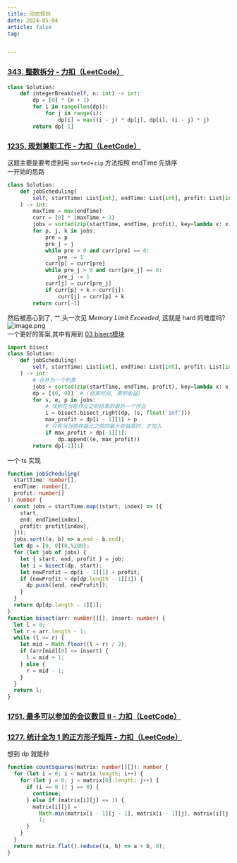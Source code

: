 ```yaml
---
title: 动态规划
date: 2024-05-04
article: false
tag:


---
```


### [343. 整数拆分 - 力扣（LeetCode）](https://leetcode.cn/problems/integer-break/solutions/352875/zheng-shu-chai-fen-by-leetcode-solution/)
 
```python
class Solution:
    def integerBreak(self, n: int) -> int:
        dp = [0] * (n + 1)
        for i in range(len(dp)):
            for j in range(i):
                dp[i] = max((i - j) * dp[j], dp[i], (i - j) * j)
        return dp[-1]
```


### [1235. 规划兼职工作 - 力扣（LeetCode）](https://leetcode.cn/problems/maximum-profit-in-job-scheduling/description/)
  
  
这题主要是要考虑到用 `sorted`+`zip` 方法按照 endTime 先排序  
一开始的思路
```python
class Solution:
    def jobScheduling(
        self, startTime: List[int], endTime: List[int], profit: List[int]
    ) -> int:
        maxTime = max(endTime)
        curr = [0] * (maxTime + 1)
        jobs = sorted(zip(startTime, endTime, profit), key=lambda x: x[1])
        for p, j, k in jobs:
            pre = p
            pre_j = j
            while pre > 0 and curr[pre] == 0:
                pre -= 1
            curr[p] = curr[pre]
            while pre_j > 0 and curr[pre_j] == 0:
                pre_j -= 1
            curr[j] = curr[pre_j]
            if curr[p] + k > curr[j]:
                curr[j] = curr[p] + k
        return curr[-1]
```
然后被恶心到了, 艹,头一次见 *Memory Limit Exceeded*, 这就是 hard 的难度吗?  
![image.png](https://oss.naglfar28.com/naglfar28/202405042353084.png)  
一个更好的答案,其中有用到 [03 bisect模块](../../../01%20Programming%20Language/02%20Python/03%20python标准库/03%20bisect模块)
```python
import bisect
class Solution:
    def jobScheduling(
        self, startTime: List[int], endTime: List[int], profit: List[int]
    ) -> int:
        # 合并为一个列表
        jobs = sorted(zip(startTime, endTime, profit), key=lambda x: x[1])
        dp = [(0, 0)]  # (结束时间, 累积收益)
        for s, e, p in jobs:
            # 找到在当前作业之前结束的最后一个作业
            i = bisect.bisect_right(dp, (s, float('inf')))
            max_profit = dp[i - 1][1] + p
            # 只有当当前收益比之前的最大收益高时，才加入
            if max_profit > dp[-1][1]:
                dp.append((e, max_profit))
        return dp[-1][1]
```
一个 ts 实现
```ts
function jobScheduling(
  startTime: number[],
  endTime: number[],
  profit: number[]
): number {
  const jobs = startTime.map((start, index) => ({
    start,
    end: endTime[index],
    profit: profit[index],
  }));
  jobs.sort((a, b) => a.end - b.end);
  let dp = [0, 0](0,%200);
  for (let job of jobs) {
    let { start, end, profit } = job;
    let i = bisect(dp, start);
    let newProfit = dp[i - 1][1] + profit;
    if (newProfit > dp[dp.length - 1][1]) {
      dp.push([end, newProfit]);
    }
  }
  return dp[dp.length - 1][1];
}
function bisect(arr: number[][], insert: number) {
  let l = 0;
  let r = arr.length - 1;
  while (l <= r) {
    let mid = Math.floor((l + r) / 2);
    if (arr[mid][0] <= insert) {
      l = mid + 1;
    } else {
      r = mid - 1;
    }
  }
  return l;
}
```


### [1751. 最多可以参加的会议数目 II - 力扣（LeetCode）](https://leetcode.cn/problems/maximum-number-of-events-that-can-be-attended-ii/description/)

### [1277. 统计全为 1 的正方形子矩阵 - 力扣（LeetCode）](https://leetcode.cn/problems/count-square-submatrices-with-all-ones/description/)
  
想到 dp 就能秒
```ts
function countSquares(matrix: number[][]): number {
  for (let i = 0; i < matrix.length; i++) {
    for (let j = 0; j < matrix[0].length; j++) {
      if (i == 0 || j == 0) {
        continue;
      } else if (matrix[i][j] == 1) {
        matrix[i][j] =
          Math.min(matrix[i - 1][j - 1], matrix[i - 1][j], matrix[i][j - 1]) +
          1;
      }
    }
  }
  return matrix.flat().reduce((a, b) => a + b, 0);
}
```